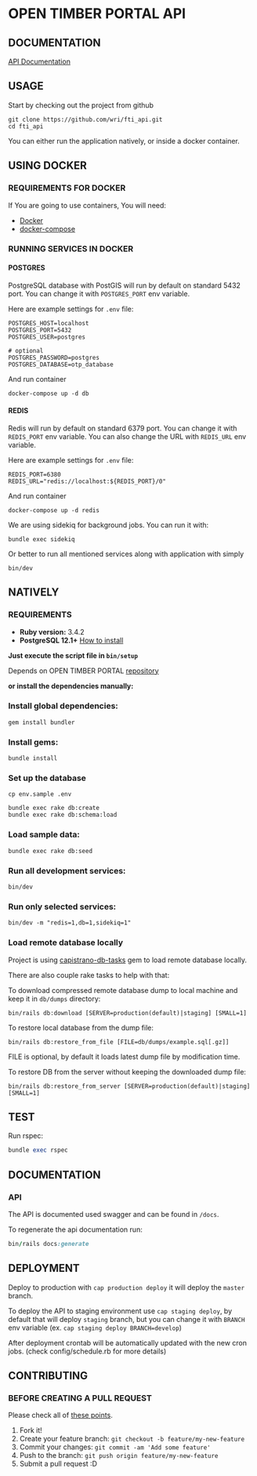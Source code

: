 # OPEN TIMBER PORTAL API #

## DOCUMENTATION ##

[API Documentation](https://fti-api-documentation.herokuapp.com)

## USAGE ##

  Start by checking out the project from github

```
git clone https://github.com/wri/fti_api.git
cd fti_api
```

  You can either run the application natively, or inside a docker container.

## USING DOCKER ##

### REQUIREMENTS FOR DOCKER ###

  If You are going to use containers, You will need:

- [Docker](https://www.docker.com/)
- [docker-compose](https://docs.docker.com/compose/)

### RUNNING SERVICES IN DOCKER ###

#### POSTGRES

PostgreSQL database with PostGIS will run by default on standard 5432 port. You can change it with `POSTGRES_PORT` env variable.

Here are example settings for `.env` file:

```
POSTGRES_HOST=localhost
POSTGRES_PORT=5432
POSTGRES_USER=postgres

# optional
POSTGRES_PASSWORD=postgres
POSTGRES_DATABASE=otp_database
```

And run container

```
docker-compose up -d db
```

#### REDIS

Redis will run by default on standard 6379 port. You can change it with `REDIS_PORT` env variable. You can also change the URL with `REDIS_URL` env variable.

Here are example settings for `.env` file:

```
REDIS_PORT=6380
REDIS_URL="redis://localhost:${REDIS_PORT}/0"
```

And run container

```
docker-compose up -d redis
```

We are using sidekiq for background jobs. You can run it with:

```
bundle exec sidekiq
```

Or better to run all mentioned services along with application with simply

```
bin/dev
```

## NATIVELY ##

### REQUIREMENTS ###

  - **Ruby version:** 3.4.2
  - **PostgreSQL 12.1+** [How to install](http://exponential.io/blog/2015/02/21/install-postgresql-on-mac-os-x-via-brew/)

**Just execute the script file in `bin/setup`**

  Depends on OPEN TIMBER PORTAL [repository](https://github.com/wri/fti_api)

**or install the dependencies manually:**

### Install global dependencies: ###

    gem install bundler

### Install gems: ###

    bundle install

### Set up the database ###

    cp env.sample .env

    bundle exec rake db:create
    bundle exec rake db:schema:load

### Load sample data: ###

    bundle exec rake db:seed

### Run all development services: ###

    bin/dev

### Run only selected services: ###

    bin/dev -m "redis=1,db=1,sidekiq=1"

### Load remote database locally

Project is using [capistrano-db-tasks](https://github.com/sgruhier/capistrano-db-tasks) gem to load remote database locally.

There are also couple rake tasks to help with that:

To download compressed remote database dump to local machine and keep it in `db/dumps` directory:

```
bin/rails db:download [SERVER=production(default)|staging] [SMALL=1]
```

To restore local database from the dump file:

```
bin/rails db:restore_from_file [FILE=db/dumps/example.sql[.gz]]
```
FILE is optional, by default it loads latest dump file by modification time.

To restore DB from the server without keeping the downloaded dump file:

```
bin/rails db:restore_from_server [SERVER=production(default)|staging] [SMALL=1]
```

## TEST ##

Run rspec:

```ruby
bundle exec rspec
```

## DOCUMENTATION ##

### API ###

The API is documented used swagger and can be found in `/docs`.

To regenerate the api documentation run:

```ruby
bin/rails docs:generate
```

## DEPLOYMENT ##

Deploy to production with `cap production deploy` it will deploy the `master` branch.

To deploy the API to staging environment use `cap staging deploy`, by default that will deploy `staging` branch, but you can change it with `BRANCH` env variable (ex. `cap staging deploy BRANCH=develop`)

After deployment crontab will be automatically updated with the new cron jobs. (check config/schedule.rb for more details)

## CONTRIBUTING ##

### BEFORE CREATING A PULL REQUEST ###

Please check all of [these points](https://github.com/wri/fti_api/blob/master/CONTRIBUTING.md).

1. Fork it!
2. Create your feature branch: `git checkout -b feature/my-new-feature`
3. Commit your changes: `git commit -am 'Add some feature'`
4. Push to the branch: `git push origin feature/my-new-feature`
5. Submit a pull request :D
